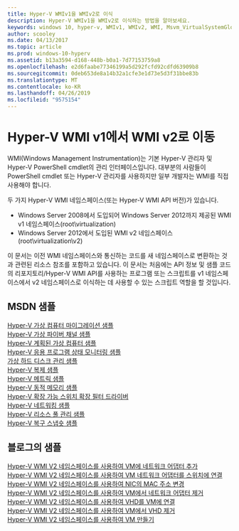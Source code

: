 ```yaml
---
title: Hyper-V WMIv1을 WMIv2로 이식
description: Hyper-V WMIv1을 WMIv2로 이식하는 방법을 알아보세요.
keywords: windows 10, hyper-v, WMIv1, WMIv2, WMI, Msvm_VirtualSystemGlobalSettingData, root\virtualization
author: scooley
ms.date: 04/13/2017
ms.topic: article
ms.prod: windows-10-hyperv
ms.assetid: b13a3594-d168-448b-b0a1-7d77153759a8
ms.openlocfilehash: e2d6faabe77346199a5d292fcfd92cdfd63909b8
ms.sourcegitcommit: 0deb653de8a14b32a1cfe3e1d73e5d3f31bbe83b
ms.translationtype: MT
ms.contentlocale: ko-KR
ms.lasthandoff: 04/26/2019
ms.locfileid: "9575154"
---
```

# <a name="move-from-hyper-v-wmi-v1-to-wmi-v2"></a>Hyper-V WMI v1에서 WMI v2로 이동

WMI(Windows Management Instrumentation)는 기본 Hyper-V 관리자 및 Hyper-V PowerShell cmdlet의 관리 인터페이스입니다.  대부분의 사람들이 PowerShell cmdlet 또는 Hyper-V 관리자를 사용하지만 일부 개발자는 WMI를 직접 사용해야 합니다.  

두 가지 Hyper-V WMI 네임스페이스(또는 Hyper-V WMI API 버전)가 있습니다.
* Windows Server 2008에서 도입되어 Windows Server 2012까지 제공된 WMI v1 네임스페이스(root\virtualization)
* Windows Server 2012에서 도입된 WMI v2 네임스페이스(root\virtualization\v2)

이 문서는 이전 WMI 네임스페이스와 통신하는 코드를 새 네임스페이스로 변환하는 것과 관련된 리소스 참조를 포함하고 있습니다.  이 문서는 처음에는 API 정보 및 샘플 코드의 리포지토리/Hyper-V WMI API를 사용하는 프로그램 또는 스크립트를 v1 네임스페이스에서 v2 네임스페이스로 이식하는 데 사용할 수 있는 스크립트 역할을 할 것입니다.

## <a name="msdn-samples"></a>MSDN 샘플

[Hyper-V 가상 컴퓨터 마이그레이션 샘플](http://code.msdn.microsoft.com/windowsdesktop/Hyper-V-virtual-machine-aef356ee)  
[Hyper-V 가상 파이버 채널 샘플](http://code.msdn.microsoft.com/windowsdesktop/Hyper-V-virtual-Fiber-35d27dcd)  
[Hyper-V 계획된 가상 컴퓨터 샘플](http://code.msdn.microsoft.com/windowsdesktop/Hyper-V-planned-virtual-8c7b7499)  
[Hyper-V 응용 프로그램 상태 모니터링 샘플](http://code.msdn.microsoft.com/windowsdesktop/Hyper-V-application-health-dc0294f2)  
[가상 하드 디스크 관리 샘플](http://code.msdn.microsoft.com/windowsdesktop/Virtual-hard-disk-03108ed3)  
[Hyper-V 복제 샘플](http://code.msdn.microsoft.com/windowsdesktop/Hyper-V-replication-sample-d2558867)  
[Hyper-V 메트릭 샘플](http://code.msdn.microsoft.com/windowsdesktop/Hyper-V-metrics-sample-2dab2cb1)  
[Hyper-V 동적 메모리 샘플](http://code.msdn.microsoft.com/windowsdesktop/Hyper-V-dynamic-memory-9b0b1d05)  
[Hyper-V 확장 가능 스위치 확장 필터 드라이버](http://code.msdn.microsoft.com/windowsdesktop/Hyper-V-Extensible-Virtual-e4b31fbb)  
[Hyper-V 네트워킹 샘플](http://code.msdn.microsoft.com/windowsdesktop/Hyper-V-networking-sample-7c47e6f5)  
[Hyper-V 리소스 풀 관리 샘플](http://code.msdn.microsoft.com/windowsdesktop/Hyper-V-resource-pool-df906d95)  
[Hyper-V 복구 스냅숏 샘플](http://code.msdn.microsoft.com/windowsdesktop/Hyper-V-recovery-snapshot-ea72320c)  

## <a name="samples-from-blogs"></a>블로그의 샘플

[Hyper-V WMI V2 네임스페이스를 사용하여 VM에 네트워크 어댑터 추가](http://blogs.msdn.com/b/taylorb/archive/2013/07/15/adding-a-network-adapter-to-a-vm-using-the-hyper-v-wmi-v2-namespace.aspx)  
[Hyper-V WMI V2 네임스페이스를 사용하여 VM 네트워크 어댑터를 스위치에 연결](http://blogs.msdn.com/b/taylorb/archive/2013/07/15/connecting-a-vm-network-adapter-to-a-switch-using-the-hyper-v-wmi-v2-namespace.aspx)  
[Hyper-V WMI V2 네임스페이스를 사용하여 NIC의 MAC 주소 변경](http://blogs.msdn.com/b/taylorb/archive/2013/08/12/changing-the-mac-address-of-nic-using-the-hyper-v-wmi-v2-namespace.aspx)  
[Hyper-V WMI V2 네임스페이스를 사용하여 VM에서 네트워크 어댑터 제거](http://blogs.msdn.com/b/taylorb/archive/2013/08/12/removing-a-network-adapter-to-a-vm-using-the-hyper-v-wmi-v2-namespace.aspx)  
[Hyper-V WMI V2 네임스페이스를 사용하여 VHD를 VM에 연결](http://blogs.msdn.com/b/taylorb/archive/2013/08/12/attaching-a-vhd-to-a-vm-using-the-hyper-v-wmi-v2-namespace.aspx)  
[Hyper-V WMI V2 네임스페이스를 사용하여 VM에서 VHD 제거](http://blogs.msdn.com/b/taylorb/archive/2013/08/12/removing-a-vhd-from-a-vm-using-the-hyper-v-wmi-v2-namespace.aspx)  
[Hyper-V WMI V2 네임스페이스를 사용하여 VM 만들기](http://blogs.msdn.com/b/virtual_pc_guy/archive/2013/06/20/creating-a-virtual-machine-with-wmi-v2.aspx)

